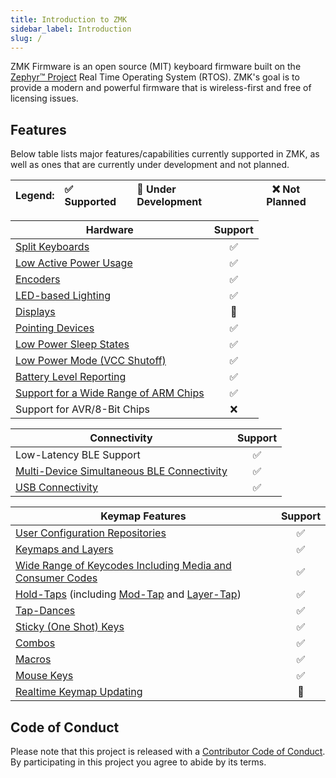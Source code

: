 ```yaml
---
title: Introduction to ZMK
sidebar_label: Introduction
slug: /
---
```


ZMK Firmware is an open source (MIT) keyboard firmware built on the [Zephyr™ Project](https://zephyrproject.org/) Real Time Operating System (RTOS).
ZMK's goal is to provide a modern and powerful firmware that is wireless-first and free of licensing issues.

## Features

Below table lists major features/capabilities currently supported in ZMK, as well as ones that are currently under development and not planned.

| Legend: | ✅ Supported | 🚧 Under Development | ❌ Not Planned |
| :------ | :----------- | :------------------- | -------------- |

| Hardware                                                                                        | Support |
| ----------------------------------------------------------------------------------------------- | :-----: |
| [Split Keyboards](features/split-keyboards.md)                                                  |   ✅    |
| [Low Active Power Usage](/power-profiler)                                                       |   ✅    |
| [Encoders](features/encoders.md)                                                                |   ✅    |
| [LED-based Lighting](features/lighting.md)                                                      |   ✅    |
| [Displays](features/displays.md)                                                                |   🚧    |
| [Pointing Devices](features/pointing.md)                                                        |   ✅    |
| [Low Power Sleep States](features/low-power-states.md)                                          |   ✅    |
| [Low Power Mode (VCC Shutoff)](keymaps/behaviors/power.md)                                      |   ✅    |
| [Battery Level Reporting](features/battery.md)                                                  |   ✅    |
| [Support for a Wide Range of ARM Chips](https://docs.zephyrproject.org/3.5.0/boards/index.html) |   ✅    |
| Support for AVR/8-Bit Chips                                                                     |   ❌    |

| Connectivity                                                                 | Support |
| ---------------------------------------------------------------------------- | :-----: |
| Low-Latency BLE Support                                                      |   ✅    |
| [Multi-Device Simultaneous BLE Connectivity](features/bluetooth.md#profiles) |   ✅    |
| [USB Connectivity](keymaps/behaviors/outputs.md)                             |   ✅    |

| Keymap Features                                                                                                                                        | Support |
| ------------------------------------------------------------------------------------------------------------------------------------------------------ | :-----: |
| [User Configuration Repositories](user-setup.mdx)                                                                                                      |   ✅    |
| [Keymaps and Layers](keymaps/index.mdx)                                                                                                                |   ✅    |
| [Wide Range of Keycodes Including Media and Consumer Codes](keymaps/list-of-keycodes.mdx)                                                              |   ✅    |
| [Hold-Taps](keymaps/behaviors/hold-tap.mdx) (including [Mod-Tap](keymaps/behaviors/mod-tap.md) and [Layer-Tap](keymaps/behaviors/layers.md#layer-tap)) |   ✅    |
| [Tap-Dances](keymaps/behaviors/tap-dance.mdx)                                                                                                          |   ✅    |
| [Sticky (One Shot) Keys](keymaps/behaviors/sticky-key.md)                                                                                              |   ✅    |
| [Combos](keymaps/combos.md)                                                                                                                            |   ✅    |
| [Macros](keymaps/behaviors/macros.md)                                                                                                                  |   ✅    |
| [Mouse Keys](keymaps/behaviors/mouse-emulation.md)                                                                                                     |   ✅    |
| [Realtime Keymap Updating](features/studio.md)                                                                                                         |   🚧    |

## Code of Conduct

Please note that this project is released with a [Contributor Code of Conduct](https://www.contributor-covenant.org/version/2/0/code_of_conduct/).
By participating in this project you agree to abide by its terms.
